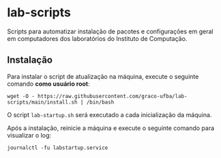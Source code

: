 # lab-scripts

Scripts para automatizar instalação de pacotes e configurações em geral em computadores dos laboratórios do Instituto de Computação.

## Instalação

Para instalar o script de atualização na máquina, execute o seguinte comando **como usuário root**:

```
wget -O - https://raw.githubusercontent.com/graco-ufba/lab-scripts/main/install.sh | /bin/bash
```

O script `lab-startup.sh` será executado a cada inicialização da máquina.

Após a instalação, reinicie a máquina e execute o seguinte comando para visualizar o log:

```
journalctl -fu labstartup.service
```
